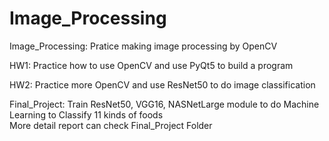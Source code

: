 # Image_Processing
Image_Processing: Pratice making image processing by OpenCV

HW1: Practice how to use OpenCV and use PyQt5 to build a program

HW2: Practice more OpenCV and use ResNet50 to do image classification

Final_Project: Train ResNet50, VGG16, NASNetLarge module to do Machine Learning to Classify 11 kinds of foods  
More detail report can check Final_Project Folder
